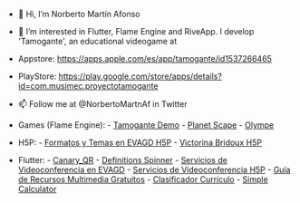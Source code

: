 - 👋 Hi, I’m Norberto Martín Afonso
- 👀 I’m interested in Flutter, Flame Engine and RiveApp. I develop 'Tamogante', an educational videogame at 

- Appstore: https://apps.apple.com/es/app/tamogante/id1537266465

- PlayStore: https://play.google.com/store/apps/details?id=com.musimec.proyectotamogante

- 📫 Follow me at @NorbertoMartnAf in Twitter

- Games (Flame Engine):
      - [Tamogante Demo](https://nmarafo.github.io/tamogante/)
      - [Planet Scape](https://nmarafo.github.io/planet_scape/)
      - [Olympe](https://github.com/nmarafo/olympe)

- H5P:
      - [Formatos y Temas en EVAGD H5P](https://nmarafo.github.io/Formatos-y-Temas-en-EVAGD/)
      - [Victorina Bridoux H5P](https://nmarafo.github.io/h5pSample/)

- Flutter:
      - [Canary_QR](https://nmarafo.github.io/canary_qr/)
      - [Definitions Spinner](https://nmarafo.github.io/definition_spinner/)
      - [Servicios de Videoconferencia en EVAGD](https://nmarafo.github.io/videoconferencias_evagd/)
      - [Servicios de Videoconferencia H5P](https://nmarafo.github.io/videoconferencias/)
      - [Guía de Recursos Multimedia Gratuitos](https://nmarafo.github.io/recursos_canarias_curso/)
      - [Clasificador Currículo](https://nmarafo.github.io/clasificador_curriculo_lomce)
      - [Simple Calculator](https://nmarafo.github.io/calculadora-url/)

<!---
nmarafo/nmarafo is a ✨ special ✨ repository because its `README.md` (this file) appears on your GitHub profile.
You can click the Preview link to take a look at your changes.
--->
